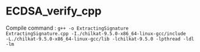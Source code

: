 # ECDSA_verify_cpp

Compile command :
<code>g++ -o ExtractingSignature ExtractingSignature.cpp -I./chilkat-9.5.0-x86_64-linux-gcc/include -L./chilkat-9.5.0-x86_64-linux-gcc/lib -lchilkat-9.5.0 -lpthread -ldl -lm
</code>



